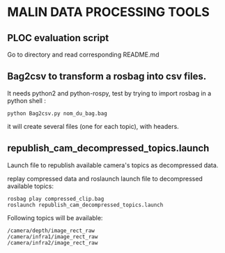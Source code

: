# MALIN DATA PROCESSING TOOLS

## PLOC evaluation script
Go to directory and read corresponding README.md

## Bag2csv to transform a rosbag into csv files.
It needs python2 and python-rospy, test by trying to import rosbag in a python shell :

`python Bag2csv.py nom_du_bag.bag`

it will create several files (one for each topic), with headers.

## republish_cam_decompressed_topics.launch 
Launch file to republish available camera's topics as decompressed data.

replay compressed data and roslaunch launch file to decompressed available topics:
```
rosbag play compressed_clip.bag
roslaunch republish_cam_decompressed_topics.launch
```

Following topics will be available:
```
/camera/depth/image_rect_raw
/camera/infra1/image_rect_raw
/camera/infra2/image_rect_raw
```
